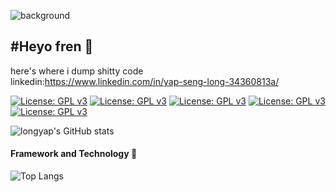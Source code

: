 ![background](https://gwi2.b-cdn.net/wp-content/uploads/2021/02/banner-cheat-kusushi-no-slow-life-isekai-ni-tsukurou-drugstore.jpg)

## #Heyo fren :fox_face:
here's where i dump shitty code\
linkedin:https://www.linkedin.com/in/yap-seng-long-34360813a/

[![License: GPL v3](https://img.shields.io/badge/License-GPLv3-blue.svg)](https://www.gnu.org/licenses/gpl-3.0)
[![License: GPL v3](https://img.shields.io/badge/License-GPLv3-blue.svg)](https://www.gnu.org/licenses/gpl-3.0)
[![License: GPL v3](https://img.shields.io/badge/License-GPLv3-blue.svg)](https://www.gnu.org/licenses/gpl-3.0)
[![License: GPL v3](https://img.shields.io/badge/License-GPLv3-blue.svg)](https://www.gnu.org/licenses/gpl-3.0)
[![License: GPL v3](https://img.shields.io/badge/License-GPLv3-blue.svg)](https://www.gnu.org/licenses/gpl-3.0)



![longyap's GitHub stats](https://github-readme-stats.vercel.app/api?username=longyap&theme=gotham )  
#### Framework and Technology :rocket:
![Top Langs](https://github-readme-stats.vercel.app/api/top-langs/?username=longyap&layout=compact&theme=gotham)



